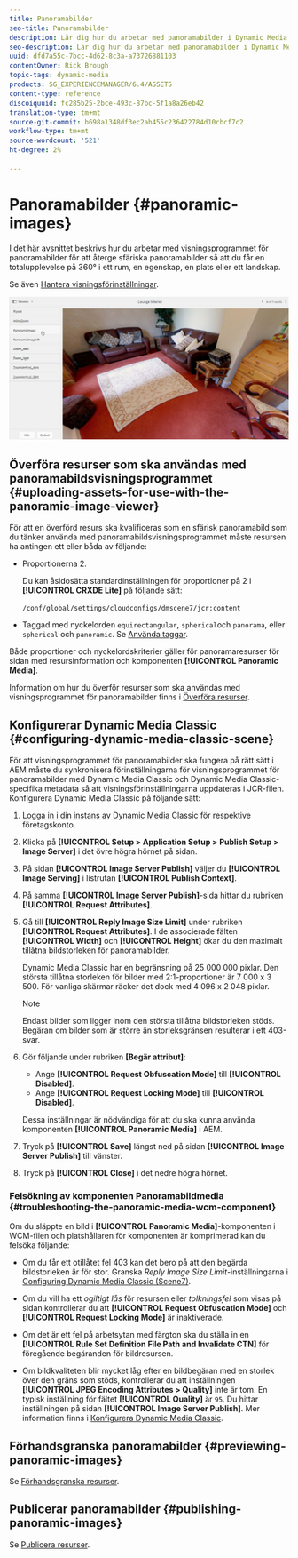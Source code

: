 ```yaml
---
title: Panoramabilder
seo-title: Panoramabilder
description: Lär dig hur du arbetar med panoramabilder i Dynamic Media.
seo-description: Lär dig hur du arbetar med panoramabilder i Dynamic Media.
uuid: dfd7a55c-7bcc-4d62-8c3a-a73726881103
contentOwner: Rick Brough
topic-tags: dynamic-media
products: SG_EXPERIENCEMANAGER/6.4/ASSETS
content-type: reference
discoiquuid: fc285b25-2bce-493c-87bc-5f1a8a26eb42
translation-type: tm+mt
source-git-commit: b698a1348df3ec2ab455c236422784d10cbcf7c2
workflow-type: tm+mt
source-wordcount: '521'
ht-degree: 2%

---
```



# Panoramabilder {#panoramic-images}

I det här avsnittet beskrivs hur du arbetar med visningsprogrammet för panoramabilder för att återge sfäriska panoramabilder så att du får en totalupplevelse på 360° i ett rum, en egenskap, en plats eller ett landskap.

Se även [Hantera visningsförinställningar](managing-viewer-presets.md).

![panoramabild2](assets/panoramic-image2.png)

## Överföra resurser som ska användas med panoramabildsvisningsprogrammet {#uploading-assets-for-use-with-the-panoramic-image-viewer}

För att en överförd resurs ska kvalificeras som en sfärisk panoramabild som du tänker använda med panoramabildsvisningsprogrammet måste resursen ha antingen ett eller båda av följande:

* Proportionerna 2.

   Du kan åsidosätta standardinställningen för proportioner på 2 i **[!UICONTROL CRXDE Lite]** på följande sätt:

   `/conf/global/settings/cloudconfigs/dmscene7/jcr:content`

* Taggad med nyckelorden `equirectangular`, `spherical`och `panorama`, eller `spherical` och `panoramic`. Se [Använda taggar](/help/sites-authoring/tags.md).

Både proportioner och nyckelordskriterier gäller för panoramaresurser för sidan med resursinformation och komponenten **[!UICONTROL Panoramic Media]**.

Information om hur du överför resurser som ska användas med visningsprogrammet för panoramabilder finns i [Överföra resurser](managing-assets-touch-ui.md#uploading-assets).

## Konfigurerar Dynamic Media Classic {#configuring-dynamic-media-classic-scene}

För att visningsprogrammet för panoramabilder ska fungera på rätt sätt i AEM måste du synkronisera förinställningarna för visningsprogrammet för panoramabilder med Dynamic Media Classic och Dynamic Media Classic-specifika metadata så att visningsförinställningarna uppdateras i JCR-filen. Konfigurera Dynamic Media Classic på följande sätt:

1. [Logga in i din instans av Dynamic Media ](https://www.adobe.com/marketing-cloud/experience-manager/scene7-login.html) Classic för respektive företagskonto.

1. Klicka på **[!UICONTROL Setup > Application Setup > Publish Setup > Image Server]** i det övre högra hörnet på sidan.
1. På sidan **[!UICONTROL Image Server Publish]** väljer du **[!UICONTROL Image Serving]** i listrutan **[!UICONTROL Publish Context]**.

1. På samma **[!UICONTROL Image Server Publish]**-sida hittar du rubriken **[!UICONTROL Request Attributes]**.
1. Gå till **[!UICONTROL Reply Image Size Limit]** under rubriken **[!UICONTROL Request Attributes]**. I de associerade fälten **[!UICONTROL Width]** och **[!UICONTROL Height]** ökar du den maximalt tillåtna bildstorleken för panoramabilder.

   Dynamic Media Classic har en begränsning på 25 000 000 pixlar. Den största tillåtna storleken för bilder med 2:1-proportioner är 7 000 x 3 500. För vanliga skärmar räcker det dock med 4 096 x 2 048 pixlar.

   >[!NOTE]
   >
   >Endast bilder som ligger inom den största tillåtna bildstorleken stöds. Begäran om bilder som är större än storleksgränsen resulterar i ett 403-svar.

1. Gör följande under rubriken **[Begär attribut]**:

   * Ange **[!UICONTROL Request Obfuscation Mode]** till **[!UICONTROL Disabled]**.
   * Ange **[!UICONTROL Request Locking Mode]** till **[!UICONTROL Disabled]**.

   Dessa inställningar är nödvändiga för att du ska kunna använda komponenten **[!UICONTROL Panoramic Media]** i AEM.

1. Tryck på **[!UICONTROL Save]** längst ned på sidan **[!UICONTROL Image Server Publish]** till vänster.

1. Tryck på **[!UICONTROL Close]** i det nedre högra hörnet.

### Felsökning av komponenten Panoramabildmedia {#troubleshooting-the-panoramic-media-wcm-component}

Om du släppte en bild i **[!UICONTROL Panoramic Media]**-komponenten i WCM-filen och platshållaren för komponenten är komprimerad kan du felsöka följande:

* Om du får ett otillåtet fel 403 kan det bero på att den begärda bildstorleken är för stor. Granska *Reply Image Size Limit*-inställningarna i [Configuring Dynamic Media Classic (Scene7)](#configuring-dynamic-media-classic-scene).

* Om du vill ha ett *ogiltigt lås* för resursen eller *tolkningsfel* som visas på sidan kontrollerar du att **[!UICONTROL Request Obfuscation Mode]** och **[!UICONTROL Request Locking Mode]** är inaktiverade.
* Om det är ett fel på arbetsytan med färgton ska du ställa in en **[!UICONTROL Rule Set Definition File Path and Invalidate CTN]** för föregående begäranden för bildresursen.
* Om bildkvaliteten blir mycket låg efter en bildbegäran med en storlek över den gräns som stöds, kontrollerar du att inställningen **[!UICONTROL JPEG Encoding Attributes > Quality]** inte är tom. En typisk inställning för fältet **[!UICONTROL Quality]** är `95`. Du hittar inställningen på sidan **[!UICONTROL Image Server Publish]**. Mer information finns i [Konfigurera Dynamic Media Classic](#configuring-dynamic-media-classic-scene).

## Förhandsgranska panoramabilder {#previewing-panoramic-images}

Se [Förhandsgranska resurser](previewing-assets.md).

## Publicerar panoramabilder {#publishing-panoramic-images}

Se [Publicera resurser](publishing-dynamicmedia-assets.md).
